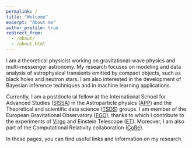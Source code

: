 ```yaml
---
permalink: /
title: "Welcome"
excerpt: "About me"
author_profile: true
redirect_from:
  - /about/
  - /about.html
---
```


I am a theoretical physicist working on gravitational-wave physics and multi-messenger astronomy.
My research focuses on modeling and data analysis of astrophysical transients emitted by compact objects,
such as black holes and neutron stars.
I am also interested in the development of Bayesian inference techniques and in machine learning applications.

Currently, I am a postdoctoral fellow at the International School for Advanced Studies ([SISSA](https://www.sissa.it/))
in the Astroparticle physics ([APP](https://www.sissa.it/app/))
and the Theoretical and scientific data science ([TSDS](https://datascience.sissa.it/)) groups.
I am member of the European Gravitational Observatory ([EGO](https://www.ego-gw.it/)),
thanks to which I contribute to the experiments of [Virgo](https://www.virgo-gw.eu/)
and Einstein Telescope ([ET](https://www.et-gw.eu/)).
Moreover, I am also part of the Computational Relativity collaboration ([CoRe](http://www.computational-relativity.org/)).

In these pages, you can find useful links and information on my research.
